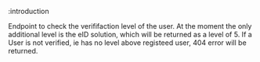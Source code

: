 :introduction

Endpoint to check the verififaction level of the user. At the moment the only additional level is the eID solution, which will be returned as a level of 5. If a User is not verified, ie has no level above registeed user, 404 error will be returned.
